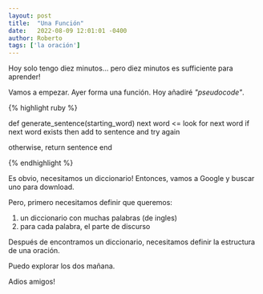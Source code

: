 ```yaml
---
layout: post
title:  "Una Función"
date:   2022-08-09 12:01:01 -0400
author: Roberto
tags: ['la oración']
---
```


Hoy solo tengo diez minutos... pero diez minutos es sufficiente para aprender!

Vamos a empezar. Ayer forma una función. Hoy añadiré *"pseudocode"*.

{% highlight ruby %}

def generate_sentence(starting_word)
  next word <= look for next word
  if next word exists then add to sentence and try again
  
  otherwise, return sentence
end

{% endhighlight %}

Es obvio, necesitamos un diccionario! Entonces, vamos a Google y buscar uno para download.

Pero, primero necesitamos definir que queremos:

1. un diccionario con muchas palabras (de ingles)
2. para cada palabra, el parte de discurso

Después de encontramos un diccionario, necesitamos definir la estructura de una oración.

Puedo explorar los dos mañana.

Adios amigos!
